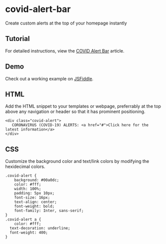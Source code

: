 # covid-alert-bar
Create custom alerts at the top of your homepage instantly

## Tutorial

For detailed instructions, view the [COVID Alert Bar](http://www.covidresponse19.com/free-website-tools/covid-alert-bar.stml) article.

## Demo

Check out a working example on [JSFiddle](https://jsfiddle.net/solodev/g73a6cxk/).

## HTML

Add the HTML snippet to your templates or webpage, preferrably at the top above any navigation or header so that it has prominent positioning.

```
<div class="covid-alert">
   CORONAVIRUS (COVID-19) ALERTS: <a href="#">Click here for the latest information</a>
</div>
```


## CSS

Customize the background color and text/link colors by modifying the hexidecimal colors.

```
.covid-alert {
	background: #00a0dc;
	color: #fff;
	width: 100%;
	padding: 5px 10px;
	font-size: 16px;
	text-align: center;
	font-weight: bold;
	font-family: Inter, sans-serif;
}
.covid-alert a {
	color: #fff;
  text-decoration: underline;
  font-weight: 400;
}
```


